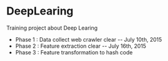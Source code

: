 # DeepLearing

Training project about Deep Learing

* Phase 1  : Data collect web crawler clear -- July 10th, 2015
* Phase 2  : Feature extraction clear -- July 16th, 2015
* Phase 3  : Feature transformation to hash code
